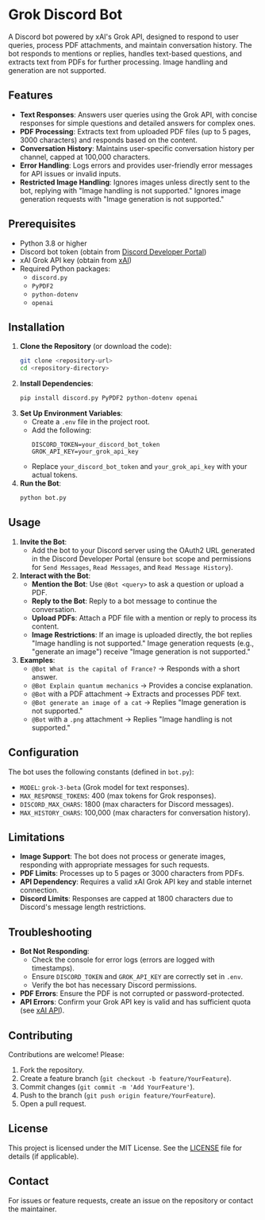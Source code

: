 # Grok Discord Bot

A Discord bot powered by xAI's Grok API, designed to respond to user queries, process PDF attachments, and maintain conversation history. The bot responds to mentions or replies, handles text-based questions, and extracts text from PDFs for further processing. Image handling and generation are not supported.

## Features
- **Text Responses**: Answers user queries using the Grok API, with concise responses for simple questions and detailed answers for complex ones.
- **PDF Processing**: Extracts text from uploaded PDF files (up to 5 pages, 3000 characters) and responds based on the content.
- **Conversation History**: Maintains user-specific conversation history per channel, capped at 100,000 characters.
- **Error Handling**: Logs errors and provides user-friendly error messages for API issues or invalid inputs.
- **Restricted Image Handling**: Ignores images unless directly sent to the bot, replying with "Image handling is not supported." Ignores image generation requests with "Image generation is not supported."

## Prerequisites
- Python 3.8 or higher
- Discord bot token (obtain from [Discord Developer Portal](https://discord.com/developers/applications))
- xAI Grok API key (obtain from [xAI](https://x.ai/api))
- Required Python packages:
  - `discord.py`
  - `PyPDF2`
  - `python-dotenv`
  - `openai`

## Installation
1. **Clone the Repository** (or download the code):
   ```bash
   git clone <repository-url>
   cd <repository-directory>
   ```
2. **Install Dependencies**:
   ```bash
   pip install discord.py PyPDF2 python-dotenv openai
   ```
3. **Set Up Environment Variables**:
   - Create a `.env` file in the project root.
   - Add the following:
     ```env
     DISCORD_TOKEN=your_discord_bot_token
     GROK_API_KEY=your_grok_api_key
     ```
   - Replace `your_discord_bot_token` and `your_grok_api_key` with your actual tokens.
4. **Run the Bot**:
   ```bash
   python bot.py
   ```

## Usage
1. **Invite the Bot**:
   - Add the bot to your Discord server using the OAuth2 URL generated in the Discord Developer Portal (ensure `bot` scope and permissions for `Send Messages`, `Read Messages`, and `Read Message History`).
2. **Interact with the Bot**:
   - **Mention the Bot**: Use `@Bot <query>` to ask a question or upload a PDF.
   - **Reply to the Bot**: Reply to a bot message to continue the conversation.
   - **Upload PDFs**: Attach a PDF file with a mention or reply to process its content.
   - **Image Restrictions**: If an image is uploaded directly, the bot replies "Image handling is not supported." Image generation requests (e.g., "generate an image") receive "Image generation is not supported."
3. **Examples**:
   - `@Bot What is the capital of France?` → Responds with a short answer.
   - `@Bot Explain quantum mechanics` → Provides a concise explanation.
   - `@Bot` with a PDF attachment → Extracts and processes PDF text.
   - `@Bot generate an image of a cat` → Replies "Image generation is not supported."
   - `@Bot` with a `.png` attachment → Replies "Image handling is not supported."

## Configuration
The bot uses the following constants (defined in `bot.py`):
- `MODEL`: `grok-3-beta` (Grok model for text responses).
- `MAX_RESPONSE_TOKENS`: 400 (max tokens for Grok responses).
- `DISCORD_MAX_CHARS`: 1800 (max characters for Discord messages).
- `MAX_HISTORY_CHARS`: 100,000 (max characters for conversation history).

## Limitations
- **Image Support**: The bot does not process or generate images, responding with appropriate messages for such requests.
- **PDF Limits**: Processes up to 5 pages or 3000 characters from PDFs.
- **API Dependency**: Requires a valid xAI Grok API key and stable internet connection.
- **Discord Limits**: Responses are capped at 1800 characters due to Discord's message length restrictions.

## Troubleshooting
- **Bot Not Responding**:
  - Check the console for error logs (errors are logged with timestamps).
  - Ensure `DISCORD_TOKEN` and `GROK_API_KEY` are correctly set in `.env`.
  - Verify the bot has necessary Discord permissions.
- **PDF Errors**: Ensure the PDF is not corrupted or password-protected.
- **API Errors**: Confirm your Grok API key is valid and has sufficient quota (see [xAI API](https://x.ai/api)).

## Contributing
Contributions are welcome! Please:
1. Fork the repository.
2. Create a feature branch (`git checkout -b feature/YourFeature`).
3. Commit changes (`git commit -m 'Add YourFeature'`).
4. Push to the branch (`git push origin feature/YourFeature`).
5. Open a pull request.

## License
This project is licensed under the MIT License. See the [LICENSE](LICENSE) file for details (if applicable).

## Contact
For issues or feature requests, create an issue on the repository or contact the maintainer.
